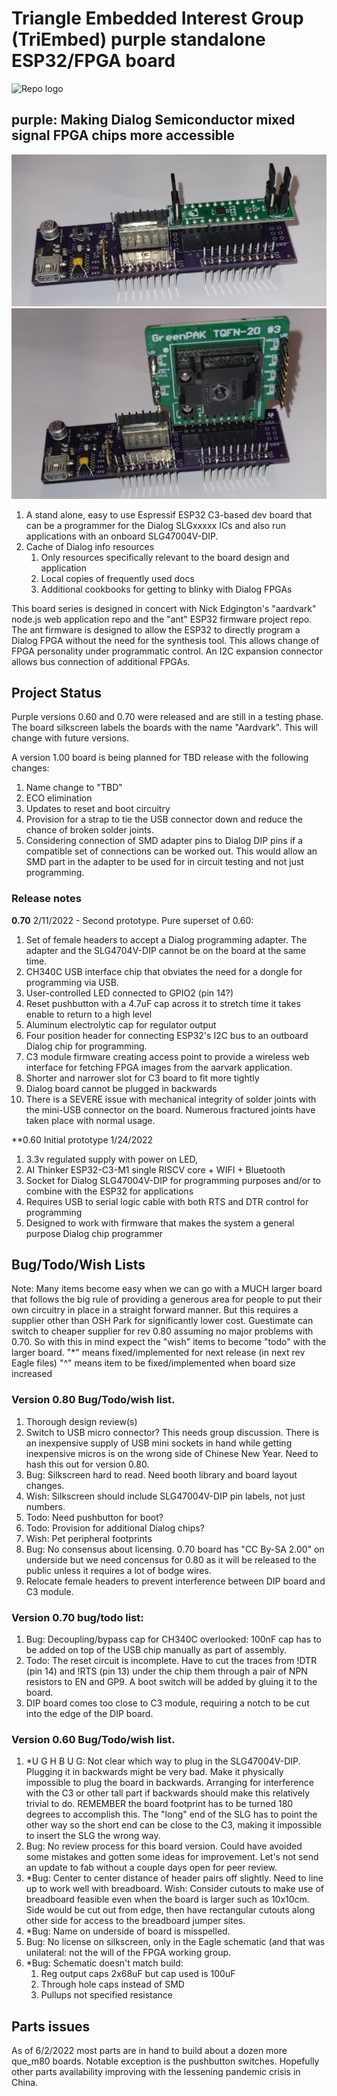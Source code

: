 ﻿# Triangle Embedded Interest Group (TriEmbed) purple standalone ESP32/FPGA board
![Repo logo](/images/purple.png)
## purple: Making Dialog Semiconductor mixed signal FPGA chips more accessible

![v0.70 Prototype with FPGA DIP Adapter](/images/v0.70-DIP-adapter.jpg)
![v0.70 Prototype with SMD Adapter](/images/v0.70-SMD-adapter.jpg)

1. A stand alone, easy to use Espressif ESP32 C3-based dev board that can be a programmer for the Dialog SLGxxxxx ICs and also run applications with an onboard SLG47004V-DIP.
2. Cache of Dialog info resources
   1. Only resources specifically relevant to the board design and application
   2. Local copies of frequently used docs
   3. Additional cookbooks for getting to blinky with Dialog FPGAs 

This board series is designed in concert with Nick Edgington's "aardvark" node.js web application repo and the "ant" ESP32 firmware project repo. The ant firmware is designed to allow the ESP32 to directly program a Dialog FPGA without the need for the synthesis tool. This allows change of FPGA personality under programmatic control. An I2C expansion connector allows bus connection of additional FPGAs.

## Project Status

Purple versions 0.60 and 0.70 were released and are still in a testing phase. The board silkscreen labels the boards with the name "Aardvark". This will change with future versions.

A version 1.00 board is being planned for TBD release with the following changes:
1. Name change to "TBD"
2. ECO elimination
3. Updates to reset and boot circuitry
4. Provision for a strap to tie the USB connector down and reduce the chance of broken solder joints.
5. Considering connection of SMD adapter pins to Dialog DIP pins if a compatible set of connections can be worked out. This would allow an SMD part in the adapter to be used for in circuit testing and not just programming.

### Release notes

**0.70** 2/11/2022 - Second prototype. Pure superset of 0.60:

1. Set of female headers to accept a Dialog programming adapter. The adapter and the SLG4704V-DIP cannot be on the board at the same time.
2. CH340C USB interface chip that obviates the need for a dongle for programming via USB.
3. User-controlled LED connected to GPIO2 (pin 14?)
4. Reset pushbutton with a 4.7uF cap across it to stretch time it takes enable to return to a high level
5. Aluminum electrolytic cap for regulator output
6. Four position header for connecting ESP32's I2C bus to an outboard Dialog chip for programming. 
7. C3 module firmware creating access point to provide a wireless web interface for fetching FPGA images from the aarvark application.
8. Shorter and narrower slot for C3 board to fit more tightly
9. Dialog board cannot be plugged in backwards
10. There is a SEVERE issue with mechanical integrity of solder joints with the mini-USB connector on the board. Numerous fractured joints have taken place with normal usage. 

**0.60 Initial prototype 1/24/2022

1. 3.3v regulated supply with power on LED, 
2. AI Thinker ESP32-C3-M1 single RISCV core + WIFI + Bluetooth
3. Socket for Dialog SLG47004V-DIP for programming purposes and/or to combine with the ESP32 for applications
4. Requires USB to serial logic cable with both RTS and DTR control for programming
5. Designed to work with firmware that makes the system a general purpose Dialog chip programmer

## Bug/Todo/Wish Lists

   Note: Many items become easy when we can go with a MUCH larger board that follows the big rule of providing a generous area for people to put their own circuitry in place in a straight forward manner. But this requires a supplier other than OSH Park for significantly lower cost. Guestimate can switch to cheaper supplier for rev 0.80 assuming no major problems with 0.70. So with this in mind expect the "wish" items to become "todo" with the larger board.
   "*" means fixed/implemented for next release (in next rev Eagle files) 
   "^" means item to be fixed/implemented when board size increased

### Version 0.80 Bug/Todo/wish list.

1. Thorough design review(s)
2. Switch to USB micro connector? This needs group discussion. There is an inexpensive supply of USB mini sockets in hand while getting inexpensive micros is on the wrong side of Chinese New Year. Need to hash this out for version 0.80.
2. Bug: Silkscreen hard to read. Need booth library and board layout changes.
3. Wish: Silkscreen should include SLG47004V-DIP pin labels, not just numbers.
4. Todo: Need pushbutton for boot? 
5. Todo: Provision for additional Dialog chips?
6. Wish: Pet peripheral footprints
7. Bug: No consensus about licensing. 0.70 board has "CC By-SA 2.00" on underside but we need concensus for 0.80 as it will be released to the public unless it requires a lot of bodge wires. 
8. Relocate female headers to prevent interference between DIP board and C3 module.

### Version 0.70 bug/todo list: 

1. Bug: Decoupling/bypass cap for CH340C overlooked: 100nF cap has to be added on top of the USB chip manually as part of assembly.
2. Todo: The reset circuit is incomplete. Have to cut the traces from !DTR (pin 14) and !RTS (pin 13) under the chip them through a pair of NPN resistors to EN and GP9. A boot switch will be added by gluing it to the board.
3. DIP board comes too close to C3 module, requiring a notch to be cut into the edge of the DIP board.

### Version 0.60 Bug/Todo/wish list.

1. *U G H  B U G: Not clear which way to plug in the SLG47004V-DIP. Plugging it in backwards might be very bad. Make it physically impossible to plug the board in backwards. Arranging for interference with the C3 or other tall part if backwards should make this relatively trivial to do. REMEMBER the board footprint has to be turned 180 degrees to accomplish this. The "long" end of the SLG has to point the other way so the short end can be close to the C3, making it impossible to insert the SLG the wrong way.
2. Bug: No review process for this board version. Could have avoided some mistakes and gotten some ideas for improvement. Let's not send an update to fab without a couple days open for peer review.
3. *Bug: Center to center distance of header pairs off slightly. Need to line up to work well with breadboard. Wish: Consider cutouts to make use of breadboard feasible even when the board is larger such as 10x10cm. Side would be cut out from edge, then have rectangular cutouts along other side for access to the breadboard jumper sites.
4. *Bug: Name on underside of board is misspelled.
5. Bug: No license on silkscreen, only in the Eagle schematic (and that was unilateral: not the will of the FPGA working group.
6. *Bug: Schematic doesn't match build:
    1. Reg output caps 2x68uF but cap used is 100uF
    2. Through hole caps instead of SMD
    3. Pullups not specified resistance

## Parts issues

As of 6/2/2022 most parts are in hand to build about a dozen more que_m80 boards. Notable exception is the pushbutton switches. Hopefully other parts availability improving with the lessening pandemic crisis in China. 


